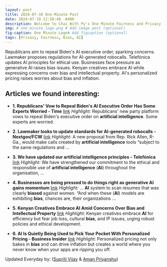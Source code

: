 ```yaml
---
layout: post
title: 2024-07-10 One-Minute Post
date: 2024-07-10 12:58:48 -0400
description: Welcome to Chai With Py's One Minute Fairness and Privacy, which aims to provide you the current happenings in the world of Fairness, Privacy, and AI.
img: # one_minute_logo.png # Add image post (optional)
fig-caption: One Minute Logo# Add figcaption (optional)
tags: [Privacy, Fairness, Bias, AI]
---
```


Republicans aim to repeal Biden's AI executive order, sparking concerns. Lawmaker proposes regulations for AI-generated robocalls. Telefónica updates AI principles for ethical use. Businesses face pressure as generative AI raises bias issues. Kenyan creatives embrace AI while expressing concerns over bias and intellectual property. AI's personalized pricing raises worries about bias and inflation.

## Articles we found interesting:

- **1. Republicans&#39; Vow to Repeal Biden&#39;s <b>AI</b> Executive Order Has Some Experts Worried - Time** [link](https://time.com/6996927/republicans-repeal-biden-ai-executive-order/)
_Highlight:_ Republicans&#39; new party platform vows to repeal Biden&#39;s executive order on <b>artificial intelligence</b>. Some experts are worried.

- **2. Lawmaker looks to update standards for <b>AI</b>-generated robocalls - Nextgov/FCW** [link](https://www.nextgov.com/artificial-intelligence/2024/07/lawmaker-looks-update-standards-ai-generated-robocalls/397927/)
_Highlight:_ A new proposal from Rep. Rick Allen, R-Ga., would make calls created by <b>artificial intelligence</b> tools “subject to the same regulations and&nbsp;...

- **3. We have updated our <b>artificial intelligence</b> principles - Telefónica** [link](https://www.telefonica.com/en/communication-room/blog/we-have-updated-our-artificial-intelligence-principles/)
_Highlight:_ We have strengthened our commitment to the ethical and responsible use of <b>artificial intelligence</b> (<b>AI</b>) throughout the organisation,&nbsp;...

- **4. Businesses are being pressed to do things right as generative <b>AI</b> gains momentum** [link](https://financialpost.com/technology/businesses-pressed-do-things-right-generative-ai)
_Highlight:_ ... <b>AI</b> system to scan resumes that was clearly <b>biased</b> against women. “And when these (<b>AI</b>) models are exhibiting <b>bias</b>, chances are, their organizations&nbsp;...

- **5. Kenyan Creatives Embrace <b>AI</b> Amid Concerns Over <b>Bias</b> and Intellectual Property** [link](https://tech-ish.com/2024/07/10/kenyan-creatives-embrace-ai-amid-concerns-over-bias-and-intellectual-property/)
_Highlight:_ Kenyan creatives embrace <b>AI</b> for efficiency but fear job loss, cultural <b>bias</b>, and IP issues, urging robust policies and ethical development.

- **6. <b>AI</b> Is Quietly Being Used to Pick Your Pocket With Personalized Pricing - Business Insider** [link](https://www.businessinsider.com/ai-quietly-picking-your-pocket-with-personalized-pricing-2024-7)
_Highlight:_ Personalized pricing not only bakes in <b>bias</b> and can drive inflation but creates a world where you never know when your apps are ripping you off.


Updated Everyday by: (<a href="https://supritivijay.github.io/">Supriti Vijay</a> & <a href="https://amanpriyanshu.github.io/">Aman Priyanshu</a>)
